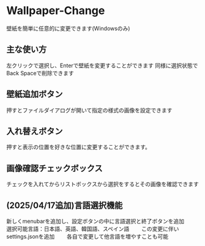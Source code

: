 # Wallpaper-Change
壁紙を簡単に任意的に変更できます(Windowsのみ)

## 主な使い方
左クリックで選択し、Enterで壁紙を変更することができます
同様に選択状態でBack Spaceで削除できます

## 壁紙追加ボタン
押すとファイルダイアログが開いて指定の様式の画像を設定できます

## 入れ替えボタン
押すと表示の位置を好きな位置に変更することができます。

## 画像確認チェックボックス
チェックを入れてからリストボックスから選択をするとその画像を確認できます

## (2025/04/17追加)言語選択機能
新しくmenubarを追加し、設定ボタンの中に言語選択と終了ボタンを追加　　
選択可能言語：日本語、英語、韓国語、スペイン語　　
この変更に伴いsettings.jsonを追加　　
各自で変更して他言語を増やすことも可能　　
